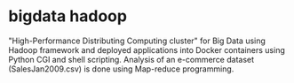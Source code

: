 # bigdata hadoop
"High-Performance Distributing Computing cluster" for Big Data using Hadoop framework and deployed applications into Docker containers using Python CGI and shell scripting. Analysis of an e-commerce dataset (SalesJan2009.csv) is done using Map-reduce programming.
